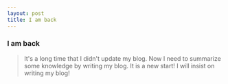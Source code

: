 ```yaml
---
layout: post
title: I am back
---
```

### I am back
> It's a long time that I didn't update my blog. Now I need to summarize some knowledge by writing my blog. It is a new start! I will insist on writing my blog!